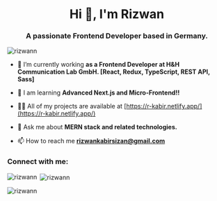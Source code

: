 <h1 align="center">Hi 👋, I'm Rizwan</h1>
<h3 align="center">A passionate Frontend Developer based in Germany.</h3>

<p align="left"> <img src="https://komarev.com/ghpvc/?username=rizwann&label=Profile%20views&color=0e75b6&style=flat" alt="rizwann" /> </p>

- 🔭 I’m currently working **as a Frontend Developer at H&H Communication Lab GmbH. [React, Redux, TypeScript, REST API, Sass]**

- 🌱 I am learning **Advanced Next.js and Micro-Frontend!!**

- 👨‍💻 All of my projects are available at [https://r-kabir.netlify.app/](https://r-kabir.netlify.app/)

- 💬 Ask me about **MERN stack and related technologies.**

- 📫 How to reach me **rizwankabirsizan@gmail.com**

<h3 align="left">Connect with me:</h3>
<p align="left">
</p>

<p><img align="left" src="https://github-readme-stats.vercel.app/api/top-langs?username=rizwann&show_icons=true&locale=en&layout=compact" alt="rizwann" /></p>

<p>&nbsp;<img align="center" src="https://github-readme-stats.vercel.app/api?username=rizwann&show_icons=true&locale=en" alt="rizwann" /></p>

<p><img align="center" src="https://github-readme-streak-stats.herokuapp.com/?user=rizwann&" alt="rizwann" /></p>

